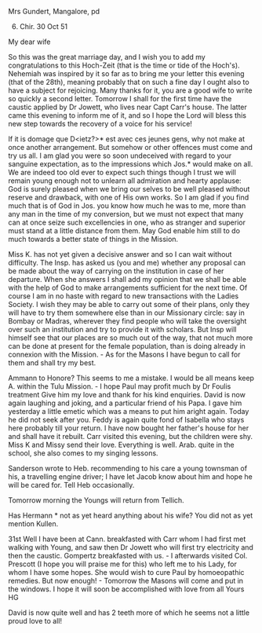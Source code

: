 Mrs Gundert, Mangalore, pd

6. Chir. 30 Oct 51

My dear wife

So this was the great marriage day, and I wish you to add my congratulations to this Hoch-Zeit (that is the time or tide of the Hoch's). Nehemiah was inspired by it so far as to bring me your letter this evening (that of the 28th), meaning probably that on such a fine day I ought also to have a subject for rejoicing. Many thanks for it, you are a good wife to write so quickly a second letter. Tomorrow I shall for the first time have the caustic applied by Dr Jowett, who lives near Capt Carr's house. The latter came this evening to inform me of it, and so I hope the Lord will bless this new step towards the recovery of a voice for his service!

If it is domage que D<ietz?>* est avec ces jeunes gens, why not make at once another arrangement. But somehow or other offences must come and try us all. I am glad you were so soon undeceived with regard to your sanguine expectation, as to the impressions which Jos.<enhans>* would make on all. We are indeed too old ever to expect such things though I trust we will remain young enough not to unlearn all admiration and hearty applause: God is surely pleased when we bring our selves to be well pleased without reserve and drawback, with one of His own works. So I am glad if you find much that is of God in Jos. you know how much he was to me, more than any man in the time of my conversion, but we must not expect that many can at once seize such excellencies in one, who as stranger and superior must stand at a little distance from them. May God enable him still to do much towards a better state of things in the Mission.

Miss K. has not yet given a decisive answer and so I can wait without difficulty. The Insp. has asked us (you and me) whether any proposal can be made about the way of carrying on the institution in case of her departure. When she answers I shall add my opinion that we shall be able with the help of God to make arrangements sufficient for the next time. Of course I am in no haste with regard to new transactions with the Ladies Society. I wish they may be able to carry out some of their plans, only they will have to try them somewhere else than in our Missionary circle: say in Bombay or Madras, wherever they find people who will take the oversight over such an institution and try to provide it with scholars. But Insp will himself see that our places are so much out of the way, that not much more can be done at present for the female population, than is doing already in connexion with the Mission. - As for the Masons I have begun to call for them and shall try my best.

Ammann to Honore? This seems to me a mistake. I would be all means keep A. within the Tulu Mission. - I hope Paul may profit much by Dr Foulis treatment Give him my love and thank for his kind enquiries. David is now again laughing and joking, and a particular friend of his Papa. I gave him yesterday a little emetic which was a means to put him aright again. Today he did not seek after you. Feddy is again quite fond of Isabella who stays here probably till your return. I have now bought her father's house for her and shall have it rebuilt. Carr visited this evening, but the children were shy. Miss K and Missy send their love. Everything is well. Arab. quite in the school, she also comes to my singing lessons.

Sanderson wrote to Heb. recommending to his care a young townsman of his, a travelling engine driver; I have let Jacob know about him and hope he will be cared for. Tell Heb occasionally.

Tomorrow morning the Youngs will return from Tellich.

Has Hermann <Kaundinya>* not as yet heard anything about his wife? You did not as yet mention Kullen.

31st Well I have been at Cann. breakfasted with Carr whom I had first met walking with Young, and saw then Dr Jowett who will first try electricity and then the caustic. Gompertz breakfasted with us. - I afterwards visited Col. Prescott (I hope you will praise me for this) who left me to his Lady, for whom I have some hopes. She would wish to cure Paul by homoeopathic remedies. But now enough! - Tomorrow the Masons will come and put in the windows. I hope it will soon be accomplished with love from all  Yours HG

David is now quite well and has 2 teeth more of which he seems not a little proud love to all!

